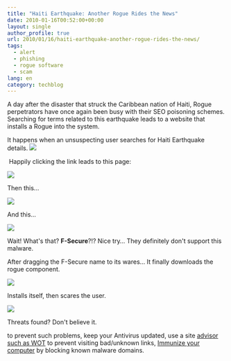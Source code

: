 ```yaml
---
title: "Haiti Earthquake: Another Rogue Rides the News"
date: 2010-01-16T00:52:00+00:00
layout: single
author_profile: true
url: 2010/01/16/haiti-earthquake-another-rogue-rides-the-news/
tags:
  - alert
  - phishing
  - rogue software
  - scam
lang: en
category: techblog
---
```

A day after the disaster that struck the Caribbean nation of Haiti, Rogue perpetrators have once again been busy with their SEO poisoning schemes. Searching for terms related to this earthquake leads to a website that installs a Rogue into the system.

It happens when an unsuspecting user searches for Haiti Earthquake details.
[![](http://4.bp.blogspot.com/_vaUVXcmC3OI/S1EFFMqE3rI/AAAAAAAAAp0/zH-lGMbFp-E/s640/hai-1.JPG)](http://4.bp.blogspot.com/_vaUVXcmC3OI/S1EFFMqE3rI/AAAAAAAAAp0/zH-lGMbFp-E/s1600-h/hai-1.JPG)

 Happily clicking the link leads to this page:

[![](http://1.bp.blogspot.com/_vaUVXcmC3OI/S1EFGFppfTI/AAAAAAAAAp8/sVmKiZG2ttk/s640/hai-2.JPG)](http://1.bp.blogspot.com/_vaUVXcmC3OI/S1EFGFppfTI/AAAAAAAAAp8/sVmKiZG2ttk/s1600-h/hai-2.JPG)

Then this…

[![](http://1.bp.blogspot.com/_vaUVXcmC3OI/S1EFHJTpxnI/AAAAAAAAAqE/wF9Lik5p1LM/s640/hai-3.JPG)](http://1.bp.blogspot.com/_vaUVXcmC3OI/S1EFHJTpxnI/AAAAAAAAAqE/wF9Lik5p1LM/s1600-h/hai-3.JPG)

And this…

[![](http://3.bp.blogspot.com/_vaUVXcmC3OI/S1EFIrp5adI/AAAAAAAAAqM/W9wKhiA9VX8/s640/hai-4.JPG)](http://3.bp.blogspot.com/_vaUVXcmC3OI/S1EFIrp5adI/AAAAAAAAAqM/W9wKhiA9VX8/s1600-h/hai-4.JPG)

Wait! What's that? **F-Secure**?!? Nice try… They definitely don't support this malware.

After dragging the F-Secure name to its wares… It finally downloads the rogue component.

[![](http://3.bp.blogspot.com/_vaUVXcmC3OI/S1EFJc0KMDI/AAAAAAAAAqU/sOFVRdYyQ-A/s640/hai-5.JPG)](http://3.bp.blogspot.com/_vaUVXcmC3OI/S1EFJc0KMDI/AAAAAAAAAqU/sOFVRdYyQ-A/s1600-h/hai-5.JPG)

Installs itself, then scares the user.

[![](http://3.bp.blogspot.com/_vaUVXcmC3OI/S1EFKXueQUI/AAAAAAAAAqc/_Du_dinfm64/s640/hai-6.JPG)](http://3.bp.blogspot.com/_vaUVXcmC3OI/S1EFKXueQUI/AAAAAAAAAqc/_Du_dinfm64/s1600-h/hai-6.JPG)

Threats found? Don't believe it.

to prevent such problems, keep your Antivirus updated, use a site [advisor such as WOT](http://sites.google.com/site/boelectronic/computer/security/site-advisor) to prevent visiting bad/unknown links, [Immunize your computer](http://sites.google.com/site/boelectronic/computer/security/hosts-file/protect-hostsfile) by blocking known malware domains.
